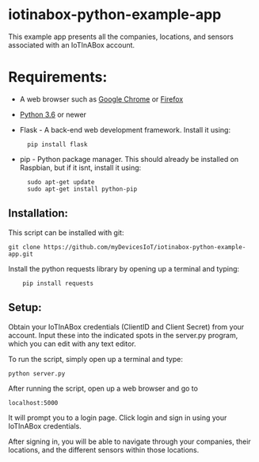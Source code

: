 # iotinabox-python-example-app

This example app presents all the companies, locations, and sensors associated with an IoTInABox account.


Requirements:
=============
* A web browser such as [Google Chrome](https://www.google.com/chrome/) or [Firefox](https://www.mozilla.org/en-US/firefox/new/)

* [Python 3.6](https://www.python.org/downloads/) or newer

* Flask - A back-end web development framework. Install it using:

        pip install flask

* pip - Python package manager. This should already be installed on Raspbian, but if it isnt,
  install it using:
  
		sudo apt-get update
		sudo apt-get install python-pip


Installation:
-------------
This script can be installed with git:
		
	git clone https://github.com/myDevicesIoT/iotinabox-python-example-app.git

Install the python requests library by opening up a terminal and typing:

        pip install requests

Setup:
-------------
Obtain your IoTInABox credentials (ClientID and Client Secret) from your account. Input these into the indicated spots in the server.py program, which you can edit with any text editor.

To run the script, simply open up a terminal and type:

    python server.py

After running the script, open up a web browser and go to

    localhost:5000

It will prompt you to a login page. Click login and sign in using your IoTInABox credentials.

After signing in, you will be able to navigate through your companies, their locations, and the different sensors within those locations.